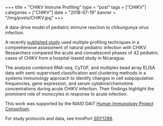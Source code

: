 +++
title = "CHIKV Immune Profiling"
type = "post"
tags = ["CHIKV"]
categories = ["CHIKV"]
date = "2018-07-19"
banner = "/img/posts/CHIKV.jpg"
+++

A data-drive model of pediatric immune reaction to chikungunya virus infection.

A recently [published study](http://msb.embopress.org/content/14/8/e7862) used multiple profiling techniques in a comprehensive 
assessment of natural pediatric infection with CHIKV. Researchers compared the 
acute and convalescent phases of 42 pediatric cases of CHIKV from a hospital-based 
study in Nicaragua.
 
The analysis combined RNA-seq, CyTOF, and multiplex bead array ELISA data with 
semi-supervised classification and clustering methods in a systems immunology 
approach to identify changes in cell subpopulation frequencies, gene expression, 
and serum cytokine/chemokine concentrations during acute CHIKV infection. Their 
findings highlight the prominent role of monocytes in response to acute infection.
 
This work was supported by the NIAID DAIT [Human Immunology Project Consortium](https://www.immuneprofiling.org/hipc/page/show).

For study protocols and data, see ImmPort [SDY1288](http://www.immport.org/immport-open/public/study/study/displayStudyDetail/SDY1288).
